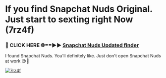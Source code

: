 # If you find Snapchat Nuds Original. Just start to sexting right Now (7rz4f)

<h3>🔴 CLICK HERE 🌐==►► <a href="https://tinyurl.com/mtbk5fxa" rel="nofollow">Snapchat Nuds Updated finder</a></h3>

I found Snapchat Nuds. You'll definitely like. Just don't open Snapchat Nuds at work 😉💬

[![7rz4f](https://i.imgur.com/Q8WKrnY.jpeg)](https://tinyurl.com/mtbk5fxa)

